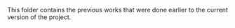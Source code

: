 This folder contains the previous works that were done earlier to the current version of the project. 
